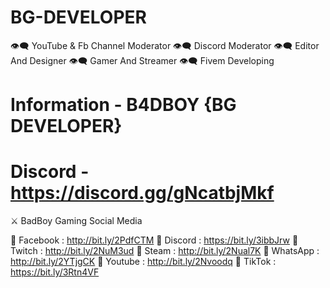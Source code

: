 # BG-DEVELOPER

👁‍🗨 YouTube & Fb Channel Moderator 👁‍🗨 Discord Moderator 👁‍🗨 Editor And Designer 👁‍🗨 Gamer And Streamer 👁‍🗨 Fivem Developing

# Information - B4DBOY {BG DEVELOPER}
# Discord - https://discord.gg/gNcatbjMkf


⚔️ BadBoy Gaming Social Media

📌 Facebook : http://bit.ly/2PdfCTM
📌 Discord : https://bit.ly/3ibbJrw
📌 Twitch : http://bit.ly/2NuM3ud
📌 Steam : http://bit.ly/2Nual7K
📌 WhatsApp : http://bit.ly/2YTjgCK
📌 Youtube : http://bit.ly/2Nvoodq
📌 TikTok : https://bit.ly/3Rtn4VF
